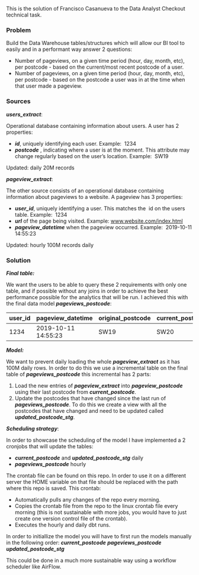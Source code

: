 This is the solution of Francisco Casanueva to the Data Analyst Checkout technical task.

### Problem

Build the Data Warehouse tables/structures which will allow our BI tool to easily and in a performant way answer 2 questions:

- Number of pageviews, on a given time period (hour, day, month, etc), per postcode - based on the current/most recent postcode of a user.
- Number of pageviews, on a given time period (hour, day, month, etc), per postcode - based on the postcode a user was in at the time when that user made a pageview.

### Sources

***users_extract***:

Operational database containing information about users. A user has 2 properties:
- ***id​***, uniquely identifying each user. Example: ​ 1234
- ***postcode​*** , indicating where a user is at the moment. This attribute may change regularly based on the user’s location. Example: ​ SW19

Updated: daily
20M records

***pageview_extract***:

The other source consists of an operational database containing information about pageviews to a website. A pageview has 3 properties:
- ***user_id***​, uniquely identifying a user. This matches the ​ id​ on the users table. Example: ​ 1234
- ***url*** of the page being visited. Example: ​ www.website.com/index.html
- ***pageview_datetime***​ when the pageview occurred. Example: ​ 2019-10-11 14:55:23

Updated: hourly
100M records daily

### Solution

***Final table:***

We want the users to be able to query these 2 requirements with only one table, and if possible without any joins in order to achieve the best performance possible for the analytics that will be run. I achieved this with the final data model ___pageviews_postcode___:

| user_id  | pageview_datetime  | original_postcode  | current_postcode  | postcode_updated_date  |
|---|---|---|---|---|
| 1234  |  2019-10-11 14:55:23 | SW19  |  SW20 |  2019-10-20 00:00:03 |

***Model:***

We want to prevent daily loading the whole ***pageview_extract*** as it has 100M daily rows. In order to do this we use a incremental table on the final table of ___pageviews_postcode___ this incremental has 2 parts:

1. Load the new entries of ***pageview_extract*** into ___pageview_postcode___ using their last postcode from ___current_postcode___.
2. Update the postcodes that have changed since the last run of ___pageviews_postcode___. To do this we create a view with all the postcodes that have changed and need to be updated called ___updated_postcode_stg___.


***Scheduling strategy***:

In order to showcase the scheduling of the model I have implemented a 2 cronjobs that will update the tables:
  - ___current_postcode___ and ___updated_postcode_stg___ daily
  - ___pageviews_postcode___ hourly

The crontab file can be found on this repo. In order to use it on a different server the HOME variable on that file should be replaced with the path where this repo is saved. This crontab:
- Automatically pulls any changes of the repo every morning.
- Copies the crontab file from the repo to the linux crontab file every morning (this is not sustainable with more jobs, you would have to just create one version control file of the crontab).
- Executes the hourly and daily dbt runs.

In order to initiallize the model you will have to first run the models manually in the following order:
___current_postcode___
___pageviews_postcode___
___updated_postcode_stg___

This could be done in a much more sustainable way using a workflow scheduler like AirFlow.
